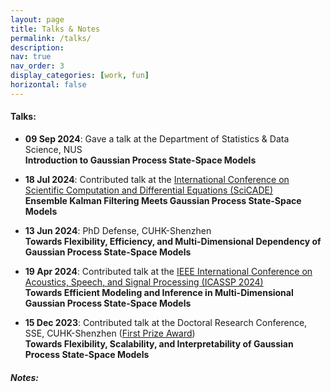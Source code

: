 ```yaml
---
layout: page
title: Talks & Notes
permalink: /talks/
description: 
nav: true
nav_order: 3
display_categories: [work, fun]
horizontal: false
---
```


#### **Talks:** 

- **09 Sep 2024**: Gave a talk at the Department of Statistics & Data Science, NUS <br>
  **Introduction to Gaussian Process State-Space Models** <br>

- **18 Jul 2024**: Contributed talk at the [International Conference on Scientific Computation and Differential Equations (SciCADE)](<https://www.scicade2024.org/>) <br>
  **Ensemble Kalman Filtering Meets Gaussian Process State-Space Models** <br>
  

- **13 Jun 2024**: PhD Defense, CUHK-Shenzhen <br>
  **Towards Flexibility, Efficiency, and Multi-Dimensional Dependency of Gaussian Process State-Space Models** <br>


- **19 Apr 2024**: Contributed talk at the [IEEE International Conference on Acoustics, Speech, and Signal Processing (ICASSP 2024)](<https://2024.ieeeicassp.org/>) <br>
 **Towards Efficient Modeling and Inference in Multi-Dimensional Gaussian Process State-Space Models** <br>


- **15 Dec 2023**: Contributed talk at the Doctoral Research Conference, SSE, CUHK-Shenzhen ([First Prize Award]()) <br>
  **Towards Flexibility, Scalability, and Interpretability of Gaussian Process State-Space Models** <br>

##### **Notes:** 




